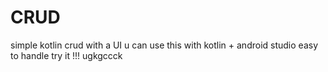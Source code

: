 # CRUD
simple kotlin crud with a UI
u can use this with kotlin + android studio
easy to handle
try it !!!
ugkgccck
